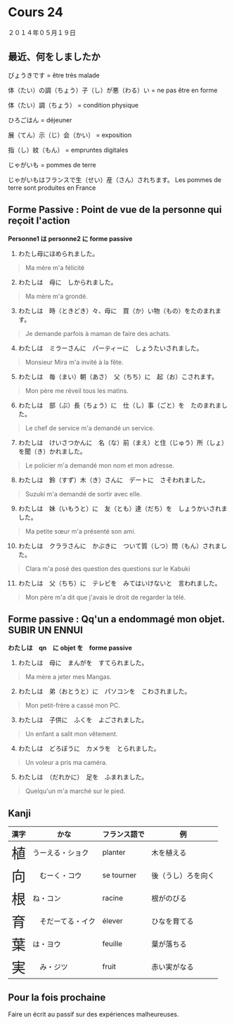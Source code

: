 Cours 24
===========

２０１４年０５月１９日

最近、何をしましたか
-------------------

びょうきです = être très malade

体（たい）の調（ちょう）子（し）が悪（わる）い = ne pas être en forme

体（たい）調（ちょう） = condition physique

ひろごはん = déjeuner

展（てん）示（じ）会（かい） = exposition

指（し）紋（もん） = empruntes digitales

じゃがいも = pommes de terre

じゃがいもはフランスで生（せい）産（さん）されちます。 Les pommes de terre sont produites en France

Forme Passive : Point de vue de la personne qui reçoit l'action
------------------------

**Personne1 は personne2 に forme passive**

1. わたし母にほめられました。
> Ma mère m'a félicité
2. わたしは　母に　しかられました。
> Ma mère m'a grondé.
3. わたしは　時（ときどき）々、母に　買（か）い物（もの）をたのまれます。
> Je demande parfois à maman de faire des achats.
4. わたしは　ミラーさんに　パーティーに　しょうたいされました。
> Monsieur Mira m'a invité à la fête.
5. わたしは　毎（まい）朝（あさ）　父（ちち）に　起（お）こされます。
> Mon père me réveil tous les matins.
6. わたしは　部（ぶ）長（ちょう）に　仕（し）事（ごと）を　たのまれました。
> Le chef de service m'a demandé un service.
7. わたしは　けいさつかんに　名（な）前（まえ）と住（じゅう）所（しょ）を聞（き）かれました。
> Le policier m'a demandé mon nom et mon adresse.
8. わたしは　鈴（すず）木（き）さんに　デートに　さそわれました。
> Suzuki m'a demandé de sortir avec elle.
9. わたしは　妹（いもうと）に　友（とも）達（だち）を　しょうかいされました。
> Ma petite sœur m'a présenté son ami.
10. わたしは　クララさんに　かぶきに　ついて質（しつ）問（もん）されました。
> Clara m'a posé des question des questions sur le Kabuki
11. わたしは　父（ちち）に　テレビを　みてはいけないと　言われました。
> Mon père m'a dit que j'avais le droit de regarder la télé.

Forme passive : Qq'un a endommagé mon objet. SUBIR UN ENNUI
----------------------

**わたしは　qn　に objet を　forme passive**

1. わたしは　母に　まんがを　すてられました。
> Ma mère a jeter mes Mangas.
2. わたしは　弟（おとうと）に　パソコンを　こわされました。
> Mon petit-frère a cassé mon PC.
3. わたしは　子供に　ふくを　よごされました。
> Un enfant a salit mon vêtement.
4. わたしは　どろぼうに　カメラを　とられました。
> Un voleur a pris ma caméra.
5. わたしは　（だれかに）　足を　ふまれました。
> Quelqu'un m'a marché sur le pied.

Kanji
-------

漢字                             | かな        | フランス語で | 例
--------------------------------|------------|------------|-------
<font size="+3">植</font>       | うーえる・ショク  | planter  | 木を植える
<font size="+3">向</font>       |　むーく・コウ   | se tourner | 後（うし）ろを向く
<font size="+3">根</font>       | ね・コン       | racine    | 根がのびる
<font size="+3">育</font>       |　そだーてる・イク   | élever | ひなを育てる
<font size="+3">葉</font>       | は・ヨウ    | feuille      | 葉が落ちる
<font size="+3">実</font>       |　み・ジツ   | fruit         | 赤い実がなる

Pour la fois prochaine
-----------------

Faire un écrit au passif sur des expériences malheureuses.